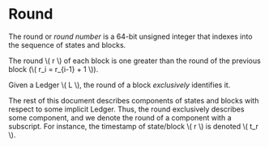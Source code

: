 # Round

The round or _round number_ is a 64-bit unsigned integer that indexes into the
sequence of states and blocks.

The round \\( r \\) of each block is one greater than the round of the previous block
(\\( r_i = r_{i-1} + 1 \\)).

Given a Ledger \\( L \\), the round of a block _exclusively_ identifies it.

The rest of this document describes components of states and blocks with respect
to some implicit Ledger. Thus, the round exclusively describes some component, and
we denote the round of a component with a subscript. For instance, the timestamp
of state/block \\( r \\) is denoted \\( t_r \\).